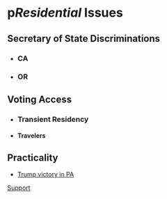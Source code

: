 # p***Residential*** Issues

## Secretary of State Discriminations

- ### CA

- ### OR

## Voting Access

- ### Transient Residency

- #### Travelers

## Practicality

- [Trump victory in PA](./actions/pages/theSuits/Complaints/Presidential_Campaign/Support.md#Trumplvania)

[Support](./actions/pages/theSuits/Complaints/Presidential_Campaign/Support.md)
